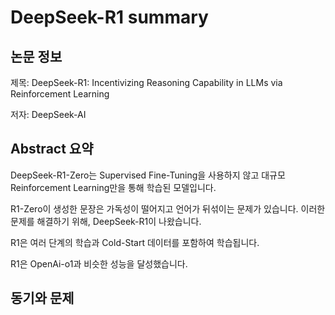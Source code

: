 # DeepSeek-R1 summary
## 논문 정보
제목: DeepSeek-R1: Incentivizing Reasoning Capability in LLMs via Reinforcement Learning

저자: DeepSeek-AI

## Abstract 요약
DeepSeek-R1-Zero는 Supervised Fine-Tuning을 사용하지 않고 대규모 Reinforcement Learning만을 통해 학습된 모델입니다.

R1-Zero이 생성한 문장은 가독성이 떨어지고 언어가 뒤섞이는 문제가 있습니다. 이러한 문제를 해결하기 위해, DeepSeek-R1이 나왔습니다.

R1은 여러 단계의 학습과 Cold-Start 데이터를 포함하여 학습됩니다.

R1은 OpenAi-o1과 비슷한 성능을 달성했습니다.

## 동기와 문제
